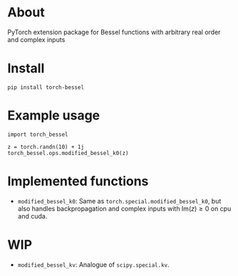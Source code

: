# About
PyTorch extension package for Bessel functions with arbitrary real order and complex inputs

# Install
```
pip install torch-bessel
```

# Example usage
```
import torch_bessel

z = torch.randn(10) + 1j
torch_bessel.ops.modified_bessel_k0(z)
```

# Implemented functions
- `modified_bessel_k0`: Same as `torch.special.modified_bessel_k0`, but also handles backpropagation and complex inputs with $\mathrm{Im}(z) \geq 0$ on cpu and cuda.

# WIP
- `modified_bessel_kv`: Analogue of `scipy.special.kv`.